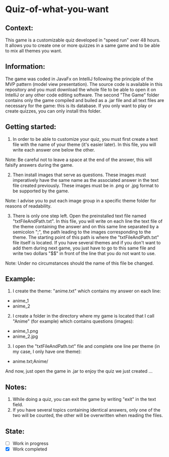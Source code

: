 # Quiz-of-what-you-want
## Context:
This game is a customizable quiz developed in "speed run" over 48 hours. It allows you to create one or more quizzes in a same game and to be able to mix all themes you want.

## Information:
The game was coded in JavaFx on IntelliJ following the principle of the MVP pattern (model view presentation). The source code is available in this repository and you must download the whole file to be able to open it on IntelliJ or any other code editing software.
The second "The Game" folder contains only the game compiled and builed as a .jar file and all text files are necessary for the game: this is its database. If you only want to play or create quizzes, you can only install this folder.

## Getting started:
1) In order to be able to customize your quiz, you must first create a text file with the name of your theme (it's easier later). In this file, you will write each answer one below the other.

Note: Be careful not to leave a space at the end of the answer, this will falsify answers during the game.

2) Then install images that serve as questions. These images must imperatively have the same name as the associated answer in the text file created previously. These images must be in .png or .jpg format to be supported by the game.

Note: I advise you to put each image group in a specific theme folder for reasons of readability.

3) There is only one step left. Open the preinstalled text file named "txtFileAndPath.txt". In this file, you will write on each line the text file of the theme containing the answer and on this same line separated by a semicolon ";", the path leading to the images corresponding to the theme. The starting point of this path is where the "txtFileAndPath.txt" file itself is located. If you have several themes and if you don't want to add them during next game, you just have to go to this same file and write two dollars "$$" in front of the line that you do not want to use.

Note: Under no circumstances should the name of this file be changed.

## Example:
1) I create the theme: "anime.txt" which contains my answer on each line:
- anime_1
- anime_2

2) I create a folder in the directory where my game is located that I call "Anime" (for example) which contains questions (images):
- anime_1.png
- anime_2.jpg

3) I open the "txtFileAndPath.txt" file and complete one line per theme (in my case, I only have one theme):
- anime.txt;Anime/

And now, just open the game in .jar to enjoy the quiz we just created ...

## Notes:
1) While doing a quiz, you can exit the game by writing "exit" in the text field.
2) If you have several topics containing identical answers, only one of the two will be counted, the other will be overwritten when reading the files.

## State:
- [ ] Work in progress
- [x] Work completed
